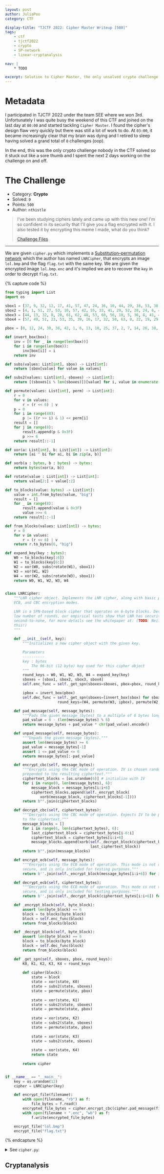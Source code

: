 ```yaml
---
layout: post
author: JuliaPoo
category: CTF

display-title: "TJCTF 2022: Cipher Master Writeup [500]"
tags:
    - ctf
    - tjctf2022
    - crypto
    - SP-network
    - linear-cryptanalysis

nav: |
    * TODO

excerpt: Solution to Cipher Master, the only unsolved crypto challenge in TJCCTF 2022.
---
```


# Metadata

I participated in TJCTF 2022 under the team SEE where we won 3rd. Unfortunately I was quite busy the weekend of this CTF and joined on the last day at `00:00` and started tackling `Cipher Master`. I found the cipher's design flaw very quickly but there was still a lot of work to do. At `03:00`, it became increasingly clear that my brain was dying and I retired to sleep having solved a grand total of `0` challenges (oop).

In the end, this was the only crypto challenge nobody in the CTF solved so it stuck out like a sore thumb and I spent the next 2 days working on the challenge on and off.

# The Challenge


- Category: **Crypto**
- Solved: `0`
- Points: `500`
- Author: `nthistle`

> I've been studying ciphers lately and came up with this new one! I'm so confident in its security that I'll give you a flag encrypted with it. I also tested it by encrypting this meme I made, what do you think?
>
> [Challenge Files](/assets/posts/2022-05-22-tjctf-2022-cipher-master/chal.zip)

***

We are given `cipher.py` which implements a [Substitution–permutation network](https://en.wikipedia.org/wiki/Substitution%E2%80%93permutation_network) which the author has named `LNRCipher`, that encrypts an image `lol.bmp` and the flag `flag.txt` with the same key. We are given the encrypted image `lol.bmp.enc` and it's implied we are to recover the `key` in order to decrypt `flag.txt`.

{% capture code %}
```py
from typing import List
import os

sbox1 = [37, 9, 32, 12, 17, 41, 57, 47, 24, 36, 10, 44, 29, 18, 53, 38, 23, 14, 3, 61, 45, 62, 13, 46, 8, 5, 52, 63, 30, 4, 55, 28, 31, 11, 25, 0, 16, 35, 19, 22, 54, 59, 40, 42, 43, 6, 15, 33, 20, 50, 56, 26, 51, 34, 48, 49, 39, 27, 7, 1, 58, 60, 2, 21]
sbox2 = [4, 1, 51, 27, 53, 10, 57, 42, 55, 33, 41, 29, 52, 28, 24, 6, 40, 23, 36, 62, 3, 5, 16, 47, 63, 48, 58, 13, 31, 43, 39, 14, 56, 60, 2, 0, 26, 50, 38, 59, 21, 9, 35, 46, 8, 45, 54, 32, 18, 17, 15, 25, 11, 7, 12, 37, 20, 19, 34, 49, 44, 22, 30, 61]
sbox3 = [44, 13, 32, 0, 28, 61, 62, 48, 53, 60, 56, 18, 5, 36, 8, 41, 42, 22, 40, 35, 26, 59, 27, 54, 25, 37, 17, 31, 14, 34, 39, 47, 46, 15, 6, 2, 30, 63, 19, 52, 55, 11, 58, 50, 7, 38, 10, 43, 3, 9, 51, 4, 24, 57, 29, 23, 49, 16, 20, 21, 1, 33, 12, 45]
sbox4 = [57, 49, 51, 23, 53, 35, 39, 16, 17, 32, 50, 63, 8, 22, 19, 29, 59, 5, 31, 48, 44, 21, 28, 47, 25, 58, 61, 55, 20, 6, 62, 14, 54, 9, 37, 7, 11, 34, 43, 46, 3, 42, 2, 13, 10, 18, 45, 52, 0, 56, 41, 38, 26, 33, 30, 60, 36, 1, 12, 27, 40, 15, 24, 4]

pbox = [0, 12, 24, 30, 36, 42, 1, 6, 13, 18, 25, 37, 2, 7, 14, 26, 38, 43, 3, 15, 19, 27, 31, 39, 4, 8, 16, 20, 32, 44, 9, 17, 21, 28, 33, 45, 5, 10, 22, 34, 40, 46, 11, 23, 29, 35, 41, 47]

def invert_box(box):
    inv = [0 for _ in range(len(box))]
    for i in range(len(box)):
        inv[box[i]] = i
    return inv

def subs(values: List[int], sbox) -> List[int]:
    return [sbox[value] for value in values]

def subs2(values: List[int], sboxes) -> List[int]:
    return [(sboxes[i % len(sboxes)])[value] for i, value in enumerate(values)]

def permute(values: List[int], perm) -> List[int]:
    r = 0
    for v in values:
        r = (r << 6) | v
    p = 0
    for i in range(48):
        p |= ((r >> i) & 1) << perm[i]
    result = []
    for j in range(8):
        result.append(p & 0x3F)
        p >>= 6
    return result[::-1]

def xor(a: List[int], b: List[int]) -> List[int]:
    return [ai ^ bi for ai, bi in zip(a, b)]

def xorb(a : bytes, b : bytes) -> bytes:
    return bytes(xor(a, b))

def rotate(value : List[int]) -> List[int]:
    return value[2:] + value[:2]

def to_blocks(value: bytes) -> List[int]:
    value = int.from_bytes(value, "big")
    result = []
    for _ in range(8):
        result.append(value & 0x3F)
        value >>= 6
    return result[::-1]

def from_blocks(values: List[int]) -> bytes:
    r = 0
    for v in values:
        r = (r << 6) | v
    return r.to_bytes(6, "big")

def expand_key(key : bytes):
    W0 = to_blocks(key[:6])
    W1 = to_blocks(key[6:])
    W2 = xor(W0, subs(rotate(W1), sbox1))
    W3 = xor(W1, W2)
    W4 = xor(W2, subs(rotate(W3), sbox1))
    return W0, W1, W2, W3, W4


class LNRCipher:
    """LNR cipher object. Implements the LNR cipher, along with basic padding,
    ECB, and CBC encryption modes.

    LNR is a SPN-based block cipher that operates on 6-byte blocks. Despite the
    low number of rounds, our empirical tests show that LNR has security levels
    second-to-none, for more details see the whitepaper at: (TODO: Neil write
    this!)
    """
        
    def __init__(self, key):
        """Initializes a new cipher object with the given key.

        Parameters
        ----------
        key : bytes
            The 96-bit (12 byte) key used for this cipher object
        """
        round_keys = W0, W1, W2, W3, W4 = expand_key(key)
        sboxes = [sbox1, sbox2, sbox3, sbox4]
        self.enc_func = self._get_spn(sboxes=sboxes, pbox=pbox, round_keys=round_keys)

        ipbox = invert_box(pbox)
        self.dec_func = self._get_spn(sboxes=[invert_box(sbox) for sbox in sboxes], pbox=ipbox,
                        round_keys=(W4, permute(W3, ipbox), permute(W2, ipbox), permute(W1, ipbox), W0))

    def pad_message(self, message_bytes):
        """Pads the given message (bytes) to a multiple of 6 bytes long."""
        pad_value = 6 - (len(message_bytes) % 6)
        return message_bytes + pad_value * chr(pad_value).encode()

    def unpad_message(self, message_bytes):
        """Unpads the given message (bytes)."""
        assert len(message_bytes) >= 6
        pad_value = message_bytes[-1]
        assert 1 <= pad_value <= 6
        return message_bytes[:-pad_value]

    def encrypt_cbc(self, message_bytes):
        """Encrypts using the CBC mode of operation. IV is chosen randomly and
        prepended to the resulting ciphertext."""
        ciphertext_blocks = [os.urandom(6)] # initialize with IV
        for i in range(0, len(message_bytes), 6):
            message_block = message_bytes[i:i+6]
            ciphertext_blocks.append(self._encrypt_block(
                xorb(message_block, ciphertext_blocks[-1])))
        return b"".join(ciphertext_blocks)

    def decrypt_cbc(self, ciphertext_bytes):
        """Decrypts using the CBC mode of operation. Expects IV to be prepended
        to the ciphertext."""
        message_blocks = []
        for i in range(6, len(ciphertext_bytes), 6):
            last_ciphertext_block = ciphertext_bytes[i-6:i]
            ciphertext_block = ciphertext_bytes[i:i+6]
            message_blocks.append(xorb(self._decrypt_block(ciphertext_block),
                                       last_ciphertext_block))
        return b"".join(message_blocks)

    def encrypt_ecb(self, message_bytes):
        """Encrypts using the ECB mode of operation. This mode is not considered
        secure, and is only included for testing purposes."""
        return b''.join(self._encrypt_block(message_bytes[i:i+6]) for i in range(0,len(message_bytes),6))

    def decrypt_ecb(self, ciphertext_bytes):
        """Decrypts using the ECB mode of operation. This mode is not considered
        secure, and is only included for testing purposes."""
        return b''.join(self._decrypt_block(ciphertext_bytes[i:i+6]) for i in range(0,len(ciphertext_bytes),6))

    def _encrypt_block(self, byte_block):
        assert len(byte_block) == 6
        block = to_blocks(byte_block)
        block = self.enc_func(block)
        return from_blocks(block)

    def _decrypt_block(self, byte_block):
        assert len(byte_block) == 6
        block = to_blocks(byte_block)
        block = self.dec_func(block)
        return from_blocks(block)

    def _get_spn(self, sboxes, pbox, round_keys):
        K0, K1, K2, K3, K4 = round_keys
        
        def cipher(block):
            state = block
            state = xor(state, K0)
            state = subs2(state, sboxes)
            state = permute(state, pbox)
            
            state = xor(state, K1)
            state = subs2(state, sboxes)
            state = permute(state, pbox)
            
            state = xor(state, K2)
            state = subs2(state, sboxes)
            state = permute(state, pbox)
            
            state = xor(state, K3)
            state = subs2(state, sboxes)
            
            state = xor(state, K4)
            return state
        
        return cipher


if __name__ == "__main__":
    key = os.urandom(12)
    cipher = LNRCipher(key)

    def encrypt_file(filename):
        with open(filename, "rb") as f:
            file_bytes = f.read()
        encrypted_file_bytes = cipher.encrypt_cbc(cipher.pad_message(file_bytes))
        with open(filename + ".enc", "wb") as f:
            f.write(encrypted_file_bytes)

    encrypt_file("lol.bmp")
    encrypt_file("flag.txt")

```
{% endcapture %}

<details>
<summary>See <code>cipher.py</code>:</summary>
{{ code | markdownify }}
</details>

## Cryptanalysis

